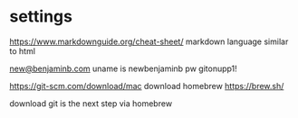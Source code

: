 # settings

https://www.markdownguide.org/cheat-sheet/
markdown language
similar to html

new@benjaminb.com
uname is newbenjaminb
pw
gitonupp1!


https://git-scm.com/download/mac
download homebrew
https://brew.sh/

download git
is the next step
via homebrew

